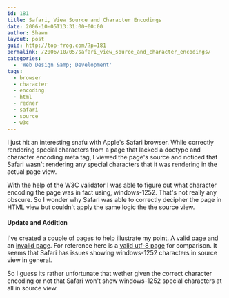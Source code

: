```yaml
---
id: 181
title: Safari, View Source and Character Encodings
date: 2006-10-05T13:31:00+00:00
author: Shawn
layout: post
guid: http://top-frog.com/?p=181
permalink: /2006/10/05/safari_view_source_and_character_encodings/
categories:
  - 'Web Design &amp; Development'
tags:
  - browser
  - character
  - encoding
  - html
  - redner
  - safari
  - source
  - w3c
---
```

I just hit an interesting snafu with Apple's Safari browser. While correctly rendering special characters from a page that lacked a doctype and character encoding meta tag, I viewed the page's source and noticed that Safari wasn't rendering any special characters that it was rendering in the actual page view.

With the help of the W3C validator I was able to figure out what character encoding the page was in fact using, windows-1252. That's not really any obscure. So I wonder why Safari was able to correctly decipher the page in HTML view but couldn't apply the same logic the the source view.

#### Update and Addition

I've created a couple of pages to help illustrate my point. A [valid page](/stuff/char-encoding/valid-1252.html) and an [invalid page](/stuff/char-encoding/valid-1252.html). For reference here is a [valid utf-8 page](/stuff/char-encoding/valid.html) for comparison. It seems that Safari has issues showing windows-1252 characters in source view in general.

So I guess its rather unfortunate that wether given the correct character encoding or not that Safari won't show windows-1252 special characters at all in source view.